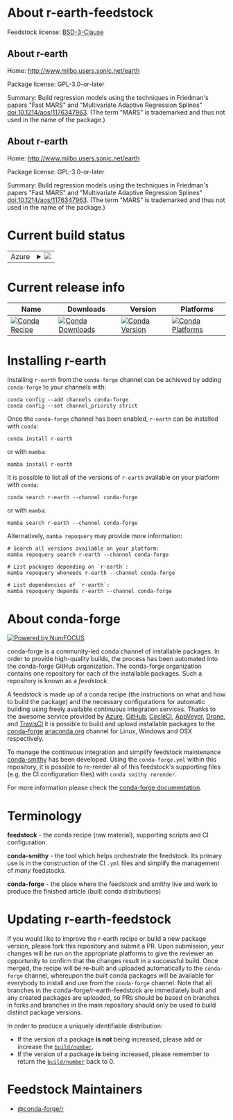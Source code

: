About r-earth-feedstock
=======================

Feedstock license: [BSD-3-Clause](https://github.com/conda-forge/r-earth-feedstock/blob/main/LICENSE.txt)


About r-earth
-------------

Home: http://www.milbo.users.sonic.net/earth

Package license: GPL-3.0-or-later

Summary: Build regression models using the techniques in Friedman's papers "Fast MARS" and "Multivariate Adaptive Regression Splines" <doi:10.1214/aos/1176347963>. (The term "MARS" is trademarked and thus not used in the name of the package.)

About r-earth
-------------

Home: http://www.milbo.users.sonic.net/earth

Package license: GPL-3.0-or-later

Summary: Build regression models using the techniques in Friedman's papers "Fast MARS" and "Multivariate Adaptive Regression Splines" <doi:10.1214/aos/1176347963>. (The term "MARS" is trademarked and thus not used in the name of the package.)

Current build status
====================


<table>
    
  <tr>
    <td>Azure</td>
    <td>
      <details>
        <summary>
          <a href="https://dev.azure.com/conda-forge/feedstock-builds/_build/latest?definitionId=6071&branchName=main">
            <img src="https://dev.azure.com/conda-forge/feedstock-builds/_apis/build/status/r-earth-feedstock?branchName=main">
          </a>
        </summary>
        <table>
          <thead><tr><th>Variant</th><th>Status</th></tr></thead>
          <tbody><tr>
              <td>linux_64_r_base4.4</td>
              <td>
                <a href="https://dev.azure.com/conda-forge/feedstock-builds/_build/latest?definitionId=6071&branchName=main">
                  <img src="https://dev.azure.com/conda-forge/feedstock-builds/_apis/build/status/r-earth-feedstock?branchName=main&jobName=linux&configuration=linux%20linux_64_r_base4.4" alt="variant">
                </a>
              </td>
            </tr><tr>
              <td>linux_64_r_base4.5</td>
              <td>
                <a href="https://dev.azure.com/conda-forge/feedstock-builds/_build/latest?definitionId=6071&branchName=main">
                  <img src="https://dev.azure.com/conda-forge/feedstock-builds/_apis/build/status/r-earth-feedstock?branchName=main&jobName=linux&configuration=linux%20linux_64_r_base4.5" alt="variant">
                </a>
              </td>
            </tr><tr>
              <td>osx_64_r_base4.4</td>
              <td>
                <a href="https://dev.azure.com/conda-forge/feedstock-builds/_build/latest?definitionId=6071&branchName=main">
                  <img src="https://dev.azure.com/conda-forge/feedstock-builds/_apis/build/status/r-earth-feedstock?branchName=main&jobName=osx&configuration=osx%20osx_64_r_base4.4" alt="variant">
                </a>
              </td>
            </tr><tr>
              <td>osx_64_r_base4.5</td>
              <td>
                <a href="https://dev.azure.com/conda-forge/feedstock-builds/_build/latest?definitionId=6071&branchName=main">
                  <img src="https://dev.azure.com/conda-forge/feedstock-builds/_apis/build/status/r-earth-feedstock?branchName=main&jobName=osx&configuration=osx%20osx_64_r_base4.5" alt="variant">
                </a>
              </td>
            </tr><tr>
              <td>win_64_r_base4.4</td>
              <td>
                <a href="https://dev.azure.com/conda-forge/feedstock-builds/_build/latest?definitionId=6071&branchName=main">
                  <img src="https://dev.azure.com/conda-forge/feedstock-builds/_apis/build/status/r-earth-feedstock?branchName=main&jobName=win&configuration=win%20win_64_r_base4.4" alt="variant">
                </a>
              </td>
            </tr><tr>
              <td>win_64_r_base4.5</td>
              <td>
                <a href="https://dev.azure.com/conda-forge/feedstock-builds/_build/latest?definitionId=6071&branchName=main">
                  <img src="https://dev.azure.com/conda-forge/feedstock-builds/_apis/build/status/r-earth-feedstock?branchName=main&jobName=win&configuration=win%20win_64_r_base4.5" alt="variant">
                </a>
              </td>
            </tr>
          </tbody>
        </table>
      </details>
    </td>
  </tr>
</table>

Current release info
====================

| Name | Downloads | Version | Platforms |
| --- | --- | --- | --- |
| [![Conda Recipe](https://img.shields.io/badge/recipe-r--earth-green.svg)](https://anaconda.org/conda-forge/r-earth) | [![Conda Downloads](https://img.shields.io/conda/dn/conda-forge/r-earth.svg)](https://anaconda.org/conda-forge/r-earth) | [![Conda Version](https://img.shields.io/conda/vn/conda-forge/r-earth.svg)](https://anaconda.org/conda-forge/r-earth) | [![Conda Platforms](https://img.shields.io/conda/pn/conda-forge/r-earth.svg)](https://anaconda.org/conda-forge/r-earth) |

Installing r-earth
==================

Installing `r-earth` from the `conda-forge` channel can be achieved by adding `conda-forge` to your channels with:

```
conda config --add channels conda-forge
conda config --set channel_priority strict
```

Once the `conda-forge` channel has been enabled, `r-earth` can be installed with `conda`:

```
conda install r-earth
```

or with `mamba`:

```
mamba install r-earth
```

It is possible to list all of the versions of `r-earth` available on your platform with `conda`:

```
conda search r-earth --channel conda-forge
```

or with `mamba`:

```
mamba search r-earth --channel conda-forge
```

Alternatively, `mamba repoquery` may provide more information:

```
# Search all versions available on your platform:
mamba repoquery search r-earth --channel conda-forge

# List packages depending on `r-earth`:
mamba repoquery whoneeds r-earth --channel conda-forge

# List dependencies of `r-earth`:
mamba repoquery depends r-earth --channel conda-forge
```


About conda-forge
=================

[![Powered by
NumFOCUS](https://img.shields.io/badge/powered%20by-NumFOCUS-orange.svg?style=flat&colorA=E1523D&colorB=007D8A)](https://numfocus.org)

conda-forge is a community-led conda channel of installable packages.
In order to provide high-quality builds, the process has been automated into the
conda-forge GitHub organization. The conda-forge organization contains one repository
for each of the installable packages. Such a repository is known as a *feedstock*.

A feedstock is made up of a conda recipe (the instructions on what and how to build
the package) and the necessary configurations for automatic building using freely
available continuous integration services. Thanks to the awesome service provided by
[Azure](https://azure.microsoft.com/en-us/services/devops/), [GitHub](https://github.com/),
[CircleCI](https://circleci.com/), [AppVeyor](https://www.appveyor.com/),
[Drone](https://cloud.drone.io/welcome), and [TravisCI](https://travis-ci.com/)
it is possible to build and upload installable packages to the
[conda-forge](https://anaconda.org/conda-forge) [anaconda.org](https://anaconda.org/)
channel for Linux, Windows and OSX respectively.

To manage the continuous integration and simplify feedstock maintenance
[conda-smithy](https://github.com/conda-forge/conda-smithy) has been developed.
Using the ``conda-forge.yml`` within this repository, it is possible to re-render all of
this feedstock's supporting files (e.g. the CI configuration files) with ``conda smithy rerender``.

For more information please check the [conda-forge documentation](https://conda-forge.org/docs/).

Terminology
===========

**feedstock** - the conda recipe (raw material), supporting scripts and CI configuration.

**conda-smithy** - the tool which helps orchestrate the feedstock.
                   Its primary use is in the construction of the CI ``.yml`` files
                   and simplify the management of *many* feedstocks.

**conda-forge** - the place where the feedstock and smithy live and work to
                  produce the finished article (built conda distributions)


Updating r-earth-feedstock
==========================

If you would like to improve the r-earth recipe or build a new
package version, please fork this repository and submit a PR. Upon submission,
your changes will be run on the appropriate platforms to give the reviewer an
opportunity to confirm that the changes result in a successful build. Once
merged, the recipe will be re-built and uploaded automatically to the
`conda-forge` channel, whereupon the built conda packages will be available for
everybody to install and use from the `conda-forge` channel.
Note that all branches in the conda-forge/r-earth-feedstock are
immediately built and any created packages are uploaded, so PRs should be based
on branches in forks and branches in the main repository should only be used to
build distinct package versions.

In order to produce a uniquely identifiable distribution:
 * If the version of a package **is not** being increased, please add or increase
   the [``build/number``](https://docs.conda.io/projects/conda-build/en/latest/resources/define-metadata.html#build-number-and-string).
 * If the version of a package **is** being increased, please remember to return
   the [``build/number``](https://docs.conda.io/projects/conda-build/en/latest/resources/define-metadata.html#build-number-and-string)
   back to 0.

Feedstock Maintainers
=====================

* [@conda-forge/r](https://github.com/orgs/conda-forge/teams/r/)

